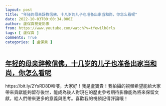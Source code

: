 ```yaml
---
layout: post
title: "年轻的母亲辞教信佛，十几岁的儿子也准备出家当和尚，你怎么看呢"
date: 2022-10-03T09:00:34.000Z
author: 盧保貴視覺影像
from: https://www.youtube.com/watch?v=tYewilh8rls
tags: [ 盧保貴 ]
comments: True
categories: [ 盧保貴 ]
---
```

<!--1664787634000-->
[年轻的母亲辞教信佛，十几岁的儿子也准备出家当和尚，你怎么看呢](https://www.youtube.com/watch?v=tYewilh8rls)
------

<div>
https://bit.ly/2YsRD8D哈嘍，大家好！我是盧寶貴！我拍攝的視頻希望能給大家帶來貢獻能夠留存後世，能成為後人對現在的歷史參考期待影像能為將來保留文獻，給人們帶來更多的意義與思考。喜歡我的視頻記得評論哦！
</div>

